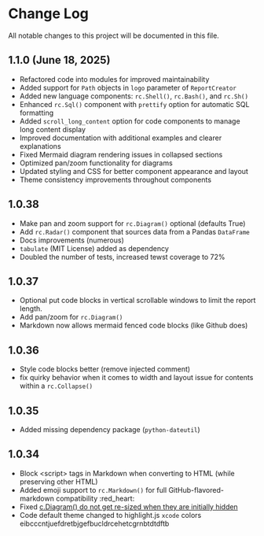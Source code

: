 # Change Log

All notable changes to this project will be documented in this file.

## 1.1.0 (June 18, 2025)

- Refactored code into modules for improved maintainability
- Added support for `Path` objects in `logo` parameter of `ReportCreator`
- Added new language components: `rc.Shell()`, `rc.Bash()`, and `rc.Sh()`
- Enhanced `rc.Sql()` component with `prettify` option for automatic SQL formatting
- Added `scroll_long_content` option for code components to manage long content display
- Improved documentation with additional examples and clearer explanations
- Fixed Mermaid diagram rendering issues in collapsed sections
- Optimized pan/zoom functionality for diagrams
- Updated styling and CSS for better component appearance and layout
- Theme consistency improvements throughout components

## 1.0.38

- Make pan and zoom support for `rc.Diagram()` optional (defaults True)
- Add `rc.Radar()` component that sources data from a Pandas `DataFrame`
- Docs improvements (numerous)
- `tabulate` (MIT License) added as dependency
- Doubled the number of tests, increased tewst coverage to 72%

## 1.0.37

- Optional put code blocks in vertical scrollable windows to limit the report length.
- Add pan/zoom for `rc.Diagram()`
- Markdown now allows mermaid fenced code blocks (like Github does)

## 1.0.36

- Style code blocks better (remove injected comment)
- fix quirky behavior when it comes to width and layout issue for contents within a `rc.Collapse()`

## 1.0.35

- Added missing dependency package (`python-dateutil`)

## 1.0.34

- Block \<script\> tags in Markdown when converting to HTML (while preserving other HTML)
- Added emoji support to `rc.Markdown()` for full GitHub-flavored-markdown compatibility :red_heart:
- Fixed [c.Diagram() do not get re-sized when they are initially hidden](https://github.com/darenr/report_creator/issues/13)
- Code default theme changed to highlight.js `xcode` colors
  eibcccntjuefdretbjgefbucldrcehetcgrnbtdtdftb
